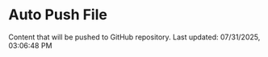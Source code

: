 # Auto Push File

Content that will be pushed to GitHub repository.
Last updated: 07/31/2025, 03:06:48 PM